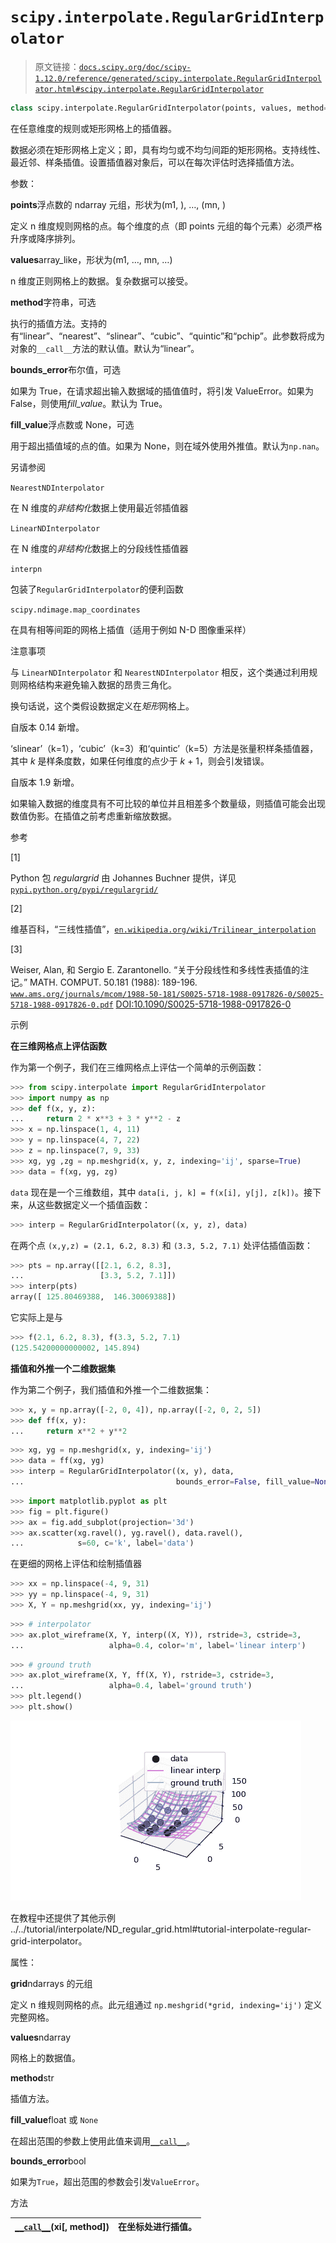 # `scipy.interpolate.RegularGridInterpolator`

> 原文链接：[`docs.scipy.org/doc/scipy-1.12.0/reference/generated/scipy.interpolate.RegularGridInterpolator.html#scipy.interpolate.RegularGridInterpolator`](https://docs.scipy.org/doc/scipy-1.12.0/reference/generated/scipy.interpolate.RegularGridInterpolator.html#scipy.interpolate.RegularGridInterpolator)

```py
class scipy.interpolate.RegularGridInterpolator(points, values, method='linear', bounds_error=True, fill_value=nan)
```

在任意维度的规则或矩形网格上的插值器。

数据必须在矩形网格上定义；即，具有均匀或不均匀间距的矩形网格。支持线性、最近邻、样条插值。设置插值器对象后，可以在每次评估时选择插值方法。

参数：

**points**浮点数的 ndarray 元组，形状为(m1, ), …, (mn, )

定义 n 维度规则网格的点。每个维度的点（即 points 元组的每个元素）必须严格升序或降序排列。

**values**array_like，形状为(m1, …, mn, …)

n 维度正则网格上的数据。复杂数据可以接受。

**method**字符串，可选

执行的插值方法。支持的有“linear”、“nearest”、“slinear”、“cubic”、“quintic”和“pchip”。此参数将成为对象的`__call__`方法的默认值。默认为“linear”。

**bounds_error**布尔值，可选

如果为 True，在请求超出输入数据域的插值值时，将引发 ValueError。如果为 False，则使用*fill_value*。默认为 True。

**fill_value**浮点数或 None，可选

用于超出插值域的点的值。如果为 None，则在域外使用外推值。默认为`np.nan`。

另请参阅

`NearestNDInterpolator`

在 N 维度的*非结构化*数据上使用最近邻插值器

`LinearNDInterpolator`

在 N 维度的*非结构化*数据上的分段线性插值器

`interpn`

包装了`RegularGridInterpolator`的便利函数

`scipy.ndimage.map_coordinates`

在具有相等间距的网格上插值（适用于例如 N-D 图像重采样）

注意事项

与 `LinearNDInterpolator` 和 `NearestNDInterpolator` 相反，这个类通过利用规则网格结构来避免输入数据的昂贵三角化。

换句话说，这个类假设数据定义在*矩形*网格上。

自版本 0.14 新增。

‘slinear’（k=1），‘cubic’（k=3）和‘quintic’（k=5）方法是张量积样条插值器，其中 *k* 是样条度数，如果任何维度的点少于 *k* + 1，则会引发错误。

自版本 1.9 新增。

如果输入数据的维度具有不可比较的单位并且相差多个数量级，则插值可能会出现数值伪影。在插值之前考虑重新缩放数据。

参考

[1]

Python 包 *regulargrid* 由 Johannes Buchner 提供，详见 [`pypi.python.org/pypi/regulargrid/`](https://pypi.python.org/pypi/regulargrid/)

[2]

维基百科，“三线性插值”，[`en.wikipedia.org/wiki/Trilinear_interpolation`](https://en.wikipedia.org/wiki/Trilinear_interpolation)

[3]

Weiser, Alan, 和 Sergio E. Zarantonello. “关于分段线性和多线性表插值的注记。” MATH. COMPUT. 50.181 (1988): 189-196. [`www.ams.org/journals/mcom/1988-50-181/S0025-5718-1988-0917826-0/S0025-5718-1988-0917826-0.pdf`](https://www.ams.org/journals/mcom/1988-50-181/S0025-5718-1988-0917826-0/S0025-5718-1988-0917826-0.pdf) [DOI:10.1090/S0025-5718-1988-0917826-0](https://doi.org/10.1090/S0025-5718-1988-0917826-0)

示例

**在三维网格点上评估函数**

作为第一个例子，我们在三维网格点上评估一个简单的示例函数：

```py
>>> from scipy.interpolate import RegularGridInterpolator
>>> import numpy as np
>>> def f(x, y, z):
...     return 2 * x**3 + 3 * y**2 - z
>>> x = np.linspace(1, 4, 11)
>>> y = np.linspace(4, 7, 22)
>>> z = np.linspace(7, 9, 33)
>>> xg, yg ,zg = np.meshgrid(x, y, z, indexing='ij', sparse=True)
>>> data = f(xg, yg, zg) 
```

`data` 现在是一个三维数组，其中 `data[i, j, k] = f(x[i], y[j], z[k])`。接下来，从这些数据定义一个插值函数：

```py
>>> interp = RegularGridInterpolator((x, y, z), data) 
```

在两个点 `(x,y,z) = (2.1, 6.2, 8.3)` 和 `(3.3, 5.2, 7.1)` 处评估插值函数：

```py
>>> pts = np.array([[2.1, 6.2, 8.3],
...                 [3.3, 5.2, 7.1]])
>>> interp(pts)
array([ 125.80469388,  146.30069388]) 
```

它实际上是与

```py
>>> f(2.1, 6.2, 8.3), f(3.3, 5.2, 7.1)
(125.54200000000002, 145.894) 
```

**插值和外推一个二维数据集**

作为第二个例子，我们插值和外推一个二维数据集：

```py
>>> x, y = np.array([-2, 0, 4]), np.array([-2, 0, 2, 5])
>>> def ff(x, y):
...     return x**2 + y**2 
```

```py
>>> xg, yg = np.meshgrid(x, y, indexing='ij')
>>> data = ff(xg, yg)
>>> interp = RegularGridInterpolator((x, y), data,
...                                  bounds_error=False, fill_value=None) 
```

```py
>>> import matplotlib.pyplot as plt
>>> fig = plt.figure()
>>> ax = fig.add_subplot(projection='3d')
>>> ax.scatter(xg.ravel(), yg.ravel(), data.ravel(),
...            s=60, c='k', label='data') 
```

在更细的网格上评估和绘制插值器

```py
>>> xx = np.linspace(-4, 9, 31)
>>> yy = np.linspace(-4, 9, 31)
>>> X, Y = np.meshgrid(xx, yy, indexing='ij') 
```

```py
>>> # interpolator
>>> ax.plot_wireframe(X, Y, interp((X, Y)), rstride=3, cstride=3,
...                   alpha=0.4, color='m', label='linear interp') 
```

```py
>>> # ground truth
>>> ax.plot_wireframe(X, Y, ff(X, Y), rstride=3, cstride=3,
...                   alpha=0.4, label='ground truth')
>>> plt.legend()
>>> plt.show() 
```

![../../_images/scipy-interpolate-RegularGridInterpolator-1_00_00.png](img/d56fe196e9738fb3299fc0271c73705a.png)

在教程中还提供了其他示例 ../../tutorial/interpolate/ND_regular_grid.html#tutorial-interpolate-regular-grid-interpolator。

属性：

**grid**ndarrays 的元组

定义 n 维规则网格的点。此元组通过 `np.meshgrid(*grid, indexing='ij')` 定义完整网格。

**values**ndarray

网格上的数据值。

**method**str

插值方法。

**fill_value**float 或 `None`

在超出范围的参数上使用此值来调用[`__call__`](https://docs.scipy.org/doc/scipy/reference/generated/scipy.interpolate.RegularGridInterpolator.__call__.html#scipy.interpolate.RegularGridInterpolator.__call__ "scipy.interpolate.RegularGridInterpolator.__call__")。

**bounds_error**bool

如果为`True`，超出范围的参数会引发`ValueError`。

方法

| [`__call__`](https://docs.scipy.org/doc/scipy/reference/generated/scipy.interpolate.RegularGridInterpolator.__call__.html#scipy.interpolate.RegularGridInterpolator.__call__ "scipy.interpolate.RegularGridInterpolator.__call__")(xi[, method]) | 在坐标处进行插值。 |
| --- | --- |
